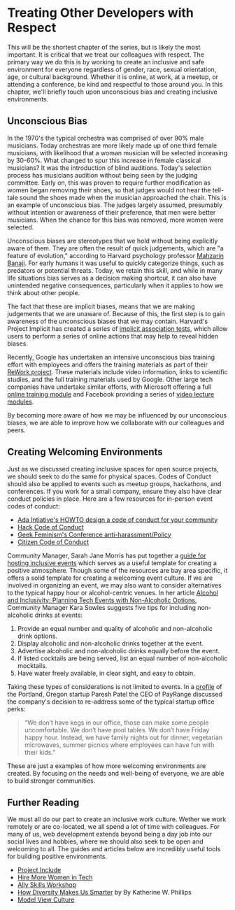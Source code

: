 # Treating Other Developers with Respect

This will be the shortest chapter of the series, but is likely the most important. It is critical that we treat our colleagues with respect. The primary way we do this is by working to create an inclusive and safe environment for everyone regardless of gender, race, sexual orientation, age, or cultural background. Whether it is online, at work, at a meetup, or attending a conference, be kind and respectful to those around you. In this chapter, we'll briefly touch upon unconscious bias and creating inclusive environments.

## Unconscious Bias

In the 1970's the typical orchestra was comprised of over 90% male musicians. Today orchestras are more likely made up of one third female musicians, with likelihood that a woman musician will be selected increasing by 30-60%. What changed to spur this increase in female classical musicians? It was the introduction of blind auditions. Today's selection process has musicians audition without being seen by the judging committee. Early on, this was proven to require further modification as women began removing their shoes, so that judges would not hear the tell-tale sound the shoes made when the musician approached the chair. This is an example of unconscious bias. The judges largely assumed, presumably without intention or awareness of their preference, that men were better musicians. When the chance for this bias was removed, more women were selected.

Unconscious biases are stereotypes that we hold without being explicitly aware of them. They are often the result of quick judgements, which are "a feature of evolution," according to Harvard psychology professor [Mahzarin Banaji](https://www.nytimes.com/2015/05/07/opinion/nicholas-kristof-our-biased-brains.html). For early humans it was useful to quickly categorize things, such as predators or potential threats. Today, we retain this skill, and while in many life situations bias serves as a decision making shortcut, it can also have unintended negative consequences, particularly when it applies to how we think about other people.

The fact that these are implicit biases, means that we are making judgements that we are unaware of. Because of this, the first step is to gain awareness of the unconscious biases that we may contain. Harvard's Project Implicit has created a series of [implicit association tests](https://implicit.harvard.edu/implicit/takeatest.html), which allow users to perform a series of online actions that may help to reveal hidden biases.

Recently, Google has undertaken an intensive unconscious bias training effort with employees and offers the training materials as part of their [ReWork project](https://rework.withgoogle.com/guides/unbiasing-raise-awareness/steps/introduction/). These materials include video information, links to scientific studies, and the full training materials used by Google. Other large tech companies have undertake similar efforts, with Microsoft offering a full [online training module](https://www.microsoft.com/en-us/diversity/training) and Facebook providing a series of [video lecture modules](https://managingbias.fb.com/).

By becoming more aware of how we may be influenced by our unconscious biases, we are able to improve how we collaborate with our colleagues and peers.


## Creating Welcoming Environments

Just as we discussed creating inclusive spaces for open source projects, we should seek to do the same for physical spaces. Codes of Conduct should also be applied to events such as meetup groups, hackathons, and conferences. If you work for a small company, ensure they also have clear conduct policies in place. Here are a few resources for in-person event codes of conduct:

- [Ada Intiative's HOWTO design a code of conduct for your community](https://adainitiative.org/2014/02/18/howto-design-a-code-of-conduct-for-your-community/)
- [Hack Code of Conduct](https://hackcodeofconduct.org/)
- [Geek Feminism's Conference anti-harassment/Policy](http://geekfeminism.wikia.com/wiki/Conference_anti-harassment/Policy)
- [Citizen Code of Conduct](http://citizencodeofconduct.org/)

Community Manager, Sarah Jane Morris has put together a [guide for hosting inclusive events](https://github.com/SarahJaneMorris/inclusive-events-guide/blob/master/guide.md) which serves as a useful template for creating a positive atmosphere. Though some of the resources are bay area specific, it offers a solid template for creating a welcoming event culture. If we are involved in organizing an event, we may also want to consider alternatives to the typical happy hour or alcohol-centric venues. In her article [Alcohol and Inclusivity: Planning Tech Events with Non-Alcoholic Options](https://modelviewculture.com/pieces/alcohol-and-inclusivity-planning-tech-events-with-non-alcoholic-options), Community Manager Kara Sowles suggests five tips for including non-alcoholic drinks at events:

1. Provide an equal number and quality of alcoholic and non-alcoholic drink options.
2. Display alcoholic and non-alcoholic drinks together at the event.
3. Advertise alcoholic and non-alcoholic drinks equally before the event.
4. If listed cocktails are being served, list an equal number of non-alcoholic mocktails.
5. Have water freely available, in clear sight, and easy to obtain.

Taking these types of considerations is not limited to events. In a [profile](http://www.bizjournals.com/portland/blog/techflash/2016/02/how-one-portland-startup-baked-diversity-into-its.html) of the Portland, Oregon startup Paresh Patel the CEO of PayRange discussed the company's decision to re-address some of the typical startup office perks:

> “We don’t have kegs in our office, those can make some people uncomfortable. We don’t have pool tables. We don’t have Friday happy hour. Instead, we have family nights out for dinner, vegetarian microwaves, summer picnics where employees can have fun with their kids.”

These are just a examples of how more welcoming environments are created. By focusing on the needs and well-being of everyone, we are able to build stronger communities.

## Further Reading

We must all do our part to create an inclusive work culture. Wether we work remotely or are co-located, we all spend a lot of time with colleagues. For many of us, web development extends beyond being a day job into our social lives and hobbies, where we should also seek to be open and welcoming to all. The guides and articles below are incredibly useful tools for building positive environments.

- [Project Include](http://projectinclude.org/)
- [Hire More Women in Tech](https://www.hiremorewomenintech.com/)
- [Ally Skills Workshop](https://frameshiftconsulting.com/ally-skills-workshop/)
- [How Diversity Makes Us Smarter](https://www.scientificamerican.com/article/how-diversity-makes-us-smarter/) by By Katherine W. Phillips
- [Model View Culture](https://modelviewculture.com/)
